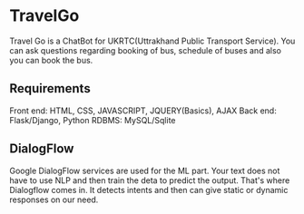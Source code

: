 # TravelGo
Travel Go is a ChatBot for UKRTC(Uttrakhand Public Transport Service). You can ask questions regarding booking of bus, schedule of buses and also you can book the bus.

## Requirements
Front end: HTML, CSS, JAVASCRIPT, JQUERY(Basics), AJAX
Back end: Flask/Django, Python
RDBMS: MySQL/Sqlite

## DialogFlow
Google DialogFlow services are used for the ML part. Your text does not have to use NLP and then train the deta to predict the output. That's where Dialogflow comes in. It detects intents and then can give static or dynamic responses on our need.
 
